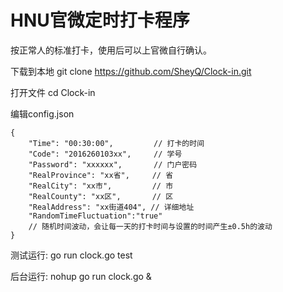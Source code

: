 # HNU官微定时打卡程序

按正常人的标准打卡，使用后可以上官微自行确认。

下载到本地 git clone https://github.com/SheyQ/Clock-in.git

打开文件 cd Clock-in

编辑config.json
```
{
    "Time": "00:30:00",         // 打卡的时间
    "Code": "2016260103xx",     // 学号
    "Password": "xxxxxx",       // 门户密码
    "RealProvince": "xx省",     // 省
    "RealCity": "xx市",         // 市
    "RealCounty": "xx区",       // 区
    "RealAddress": "xx街道404", // 详细地址
    "RandomTimeFluctuation":"true"
    // 随机时间波动，会让每一天的打卡时间与设置的时间产生±0.5h的波动
}
```

测试运行: go run clock.go test

后台运行: nohup go run clock.go &
